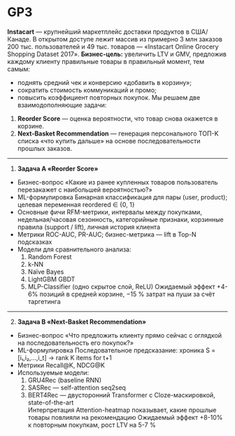 # GP3

**Instacart** — крупнейший маркетплейс доставки продуктов в США/Канаде. В открытом доступе лежит массив из примерно 3 млн заказов 200 тыс. пользователей и 49 тыс. товаров — «Instacart Online Grocery Shopping Dataset 2017».
**Бизнес-цель:** увеличить LTV и GMV, предложив каждому клиенту правильные товары в правильный момент, тем самым:
  - поднять средний чек и конверсию «добавить в корзину»;
  - сократить стоимость коммуникаций и промо;
  - повысить коэффициент повторных покупок.
Мы решаем две взаимодополняющие задачи:
1. **Reorder Score** — оценка вероятности, что товар снова окажется в корзине.
2. **Next-Basket Recommendation** — генерация персонального ТОП-K списка «что купить дальше» на основе последовательности прошлых заказов.
   
---

1. **Задача A «Reorder Score»**
- Бизнес-вопрос «Какие из ранее купленных товаров пользователь перезакажет с наибольшей вероятностью?»
- ML-формулировка Бинарная классификация для пары (user, product); целевая переменная reordered ∈ {0, 1}
- Основные фичи RFM-метрики, интервалы между покупками, недельная/часовая сезонность, категорийные признаки, корзинные правила (support / lift), личная история клиента
- Метрики ROC-AUC, PR-AUC; бизнес-метрика — lift в Top-N подсказках
- Модели для сравнительного анализа:
  1. Random Forest
  2. k-NN
  3. Naïve Bayes
  4. LightGBM GBDT
  5. MLP-Classifier (одно скрытое слой, ReLU)
Ожидаемый эффект +4-6% позиций в средней корзине, −15 % затрат на пуши за счёт таргетинга

---

2. **Задача B «Next-Basket Recommendation»**
- Бизнес-вопрос «Что предложить клиенту прямо сейчас с оглядкой на последовательность его покупок?»
- ML-формулировка Последовательное предсказание: хроника S = [i₁,i₂,…,i_t] -> rank K items for t+1
- Метрики Recall@K, NDCG@K
- Используемые модели:
  1. GRU4Rec (baseline RNN)
  2. SASRec — self-attention seq2seq
  3. BERT4Rec — двусторонний Transformer с Cloze-маскировкой, state-of-the-art  
Интерпретация Attention-heatmap показывает, какие прошлые товары повлияли на рекомендацию
Ожидаемый эффект +8-10% к повторным покупкам, рост LTV на 5-7 %
